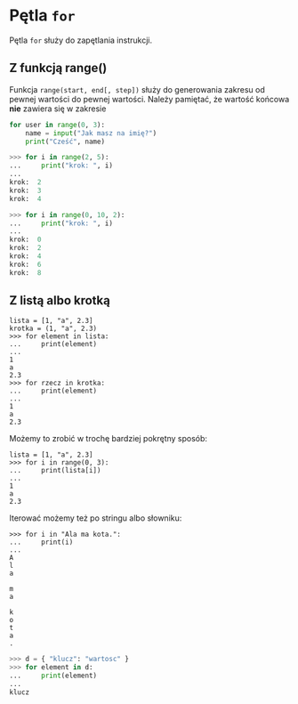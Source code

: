 # Pętla `for`

Pętla `for` służy do zapętlania instrukcji.

## Z funkcją range()

Funkcja `range(start, end[, step])` służy do generowania zakresu od pewnej wartości do pewnej wartości. Należy pamiętać, że wartość końcowa **nie** zawiera się w zakresie

```python
for user in range(0, 3):
    name = input("Jak masz na imię?")
    print("Cześć", name)
```

```python
>>> for i in range(2, 5):
...     print("krok: ", i)
...
krok:  2
krok:  3
krok:  4
```

```python
>>> for i in range(0, 10, 2):
...     print("krok: ", i)
...
krok:  0
krok:  2
krok:  4
krok:  6
krok:  8
```

## Z listą albo krotką

```
lista = [1, "a", 2.3]
krotka = (1, "a", 2.3)
>>> for element in lista:
...     print(element)
...
1
a
2.3
>>> for rzecz in krotka:
...     print(element)
...
1
a
2.3
```

Możemy to zrobić w trochę bardziej pokrętny sposób:

```
lista = [1, "a", 2.3]
>>> for i in range(0, 3):
...     print(lista[i])
...
1
a
2.3
```

Iterować możemy też po stringu albo słowniku:

```
>>> for i in "Ala ma kota.":
...     print(i)
...
A
l
a
 
m
a
 
k
o
t
a
.
```

```python
>>> d = { "klucz": "wartosc" }
>>> for element in d:
...     print(element)
...
klucz
```
